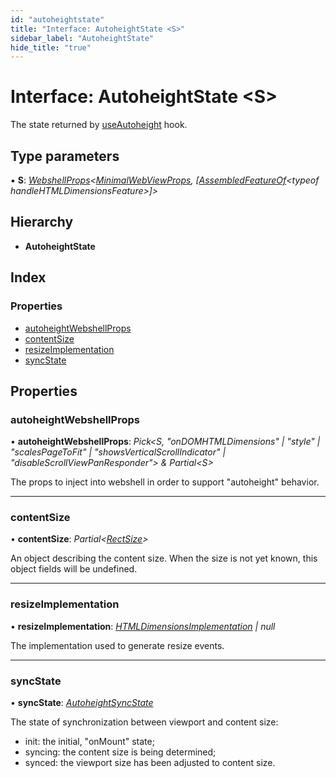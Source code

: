 ```yaml
---
id: "autoheightstate"
title: "Interface: AutoheightState <S>"
sidebar_label: "AutoheightState"
hide_title: "true"
---
```


# Interface: AutoheightState &lt;S&gt;

The state returned by [useAutoheight](../index.md#useautoheight) hook.

## Type parameters

▪ **S**: *[WebshellProps](../index.md#webshellprops)&lt;[MinimalWebViewProps](minimalwebviewprops.md), [[AssembledFeatureOf](../index.md#assembledfeatureof)&lt;typeof handleHTMLDimensionsFeature&gt;]&gt;*

## Hierarchy

* **AutoheightState**

## Index

### Properties

* [autoheightWebshellProps](autoheightstate.md#autoheightwebshellprops)
* [contentSize](autoheightstate.md#contentsize)
* [resizeImplementation](autoheightstate.md#resizeimplementation)
* [syncState](autoheightstate.md#syncstate)

## Properties

###  autoheightWebshellProps

• **autoheightWebshellProps**: *Pick&lt;S, "onDOMHTMLDimensions" | "style" | "scalesPageToFit" | "showsVerticalScrollIndicator" | "disableScrollViewPanResponder"&gt; & Partial&lt;S&gt;*

The props to inject into webshell in order to support "autoheight"
behavior.

___

###  contentSize

• **contentSize**: *Partial&lt;[RectSize](rectsize.md)&gt;*

An object describing the content size. When the size is not yet known,
this object fields will be undefined.

___

###  resizeImplementation

• **resizeImplementation**: *[HTMLDimensionsImplementation](../index.md#htmldimensionsimplementation) | null*

The implementation used to generate resize events.

___

###  syncState

• **syncState**: *[AutoheightSyncState](../index.md#autoheightsyncstate)*

The state of synchronization between viewport and content size:

- init: the initial, "onMount" state;
- syncing: the content size is being determined;
- synced: the viewport size has been adjusted to content size.
